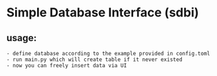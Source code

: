 # Simple Database Interface (sdbi)

## usage:
    - define database according to the example provided in config.toml
    - run main.py which will create table if it never existed 
    - now you can freely insert data via UI